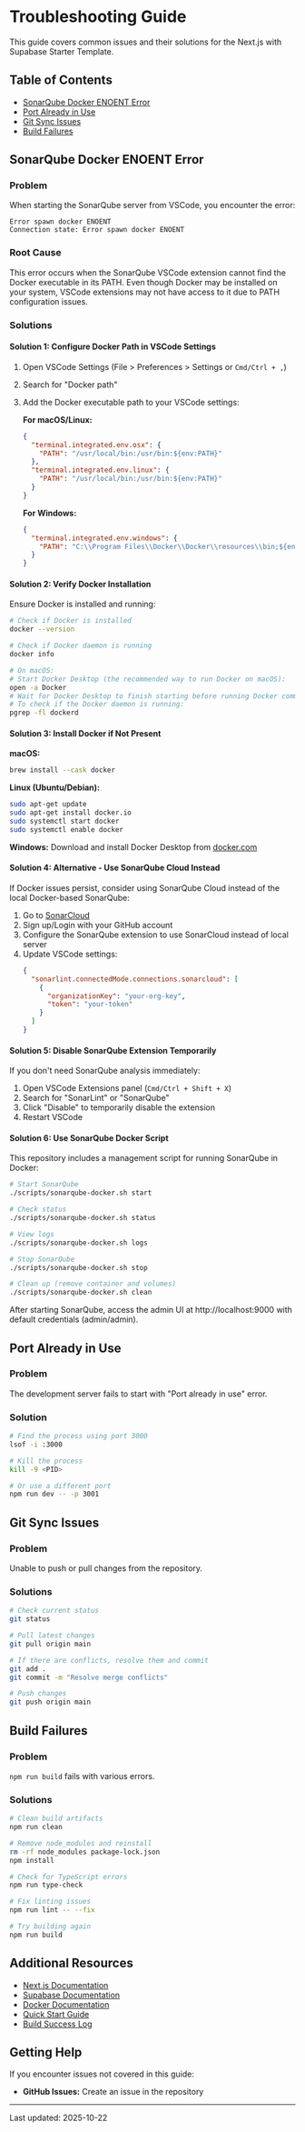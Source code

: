 # Troubleshooting Guide

This guide covers common issues and their solutions for the Next.js with Supabase Starter Template.

## Table of Contents

- [SonarQube Docker ENOENT Error](#sonarqube-docker-enoent-error)
- [Port Already in Use](#port-already-in-use)
- [Git Sync Issues](#git-sync-issues)
- [Build Failures](#build-failures)

## SonarQube Docker ENOENT Error

### Problem

When starting the SonarQube server from VSCode, you encounter the error:

```
Error spawn docker ENOENT
Connection state: Error spawn docker ENOENT
```

### Root Cause

This error occurs when the SonarQube VSCode extension cannot find the Docker executable in its PATH. Even though Docker may be installed on your system, VSCode extensions may not have access to it due to PATH configuration issues.

### Solutions

#### Solution 1: Configure Docker Path in VSCode Settings

1. Open VSCode Settings (File > Preferences > Settings or `Cmd/Ctrl + ,`)
2. Search for "Docker path"
3. Add the Docker executable path to your VSCode settings:

   **For macOS/Linux:**
   ```json
   {
     "terminal.integrated.env.osx": {
       "PATH": "/usr/local/bin:/usr/bin:${env:PATH}"
     },
     "terminal.integrated.env.linux": {
       "PATH": "/usr/local/bin:/usr/bin:${env:PATH}"
     }
   }
   ```

   **For Windows:**
   ```json
   {
     "terminal.integrated.env.windows": {
       "PATH": "C:\\Program Files\\Docker\\Docker\\resources\\bin;${env:PATH}"
     }
   }
   ```

#### Solution 2: Verify Docker Installation

Ensure Docker is installed and running:

```bash
# Check if Docker is installed
docker --version

# Check if Docker daemon is running
docker info

# On macOS:
# Start Docker Desktop (the recommended way to run Docker on macOS):
open -a Docker
# Wait for Docker Desktop to finish starting before running Docker commands.
# To check if the Docker daemon is running:
pgrep -fl dockerd
```

#### Solution 3: Install Docker if Not Present

**macOS:**
```bash
brew install --cask docker
```

**Linux (Ubuntu/Debian):**
```bash
sudo apt-get update
sudo apt-get install docker.io
sudo systemctl start docker
sudo systemctl enable docker
```

**Windows:**
Download and install Docker Desktop from [docker.com](https://www.docker.com/products/docker-desktop)

#### Solution 4: Alternative - Use SonarQube Cloud Instead

If Docker issues persist, consider using SonarQube Cloud instead of the local Docker-based SonarQube:

1. Go to [SonarCloud](https://sonarcloud.io)
2. Sign up/Login with your GitHub account
3. Configure the SonarQube extension to use SonarCloud instead of local server
4. Update VSCode settings:
   ```json
   {
     "sonarlint.connectedMode.connections.sonarcloud": [
       {
         "organizationKey": "your-org-key",
         "token": "your-token"
       }
     ]
   }
   ```

#### Solution 5: Disable SonarQube Extension Temporarily

If you don't need SonarQube analysis immediately:

1. Open VSCode Extensions panel (`Cmd/Ctrl + Shift + X`)
2. Search for "SonarLint" or "SonarQube"
3. Click "Disable" to temporarily disable the extension
4. Restart VSCode

#### Solution 6: Use SonarQube Docker Script

This repository includes a management script for running SonarQube in Docker:

```bash
# Start SonarQube
./scripts/sonarqube-docker.sh start

# Check status
./scripts/sonarqube-docker.sh status

# View logs
./scripts/sonarqube-docker.sh logs

# Stop SonarQube
./scripts/sonarqube-docker.sh stop

# Clean up (remove container and volumes)
./scripts/sonarqube-docker.sh clean
```

After starting SonarQube, access the admin UI at http://localhost:9000 with default credentials (admin/admin).

## Port Already in Use

### Problem
The development server fails to start with "Port already in use" error.

### Solution

```bash
# Find the process using port 3000
lsof -i :3000

# Kill the process
kill -9 <PID>

# Or use a different port
npm run dev -- -p 3001
```

## Git Sync Issues

### Problem
Unable to push or pull changes from the repository.

### Solutions

```bash
# Check current status
git status

# Pull latest changes
git pull origin main

# If there are conflicts, resolve them and commit
git add .
git commit -m "Resolve merge conflicts"

# Push changes
git push origin main
```

## Build Failures

### Problem
`npm run build` fails with various errors.

### Solutions

```bash
# Clean build artifacts
npm run clean

# Remove node_modules and reinstall
rm -rf node_modules package-lock.json
npm install

# Check for TypeScript errors
npm run type-check

# Fix linting issues
npm run lint -- --fix

# Try building again
npm run build
```

## Additional Resources

- [Next.js Documentation](https://nextjs.org/docs)
- [Supabase Documentation](https://supabase.com/docs)
- [Docker Documentation](https://docs.docker.com)
- [Quick Start Guide](../QUICK_START.md)
- [Build Success Log](../BUILD_SUCCESS.md)

## Getting Help

If you encounter issues not covered in this guide:

- **GitHub Issues:** Create an issue in the repository

---

Last updated: 2025-10-22
